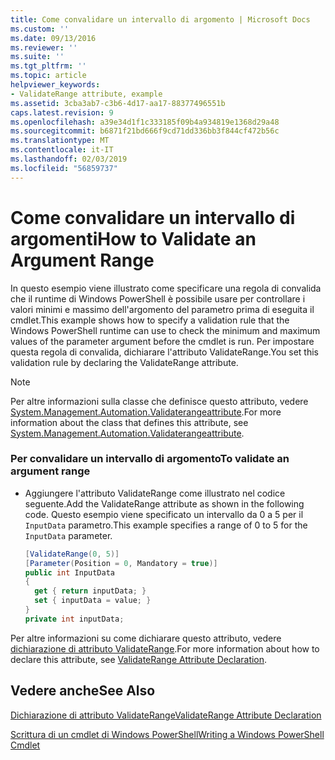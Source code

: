 ```yaml
---
title: Come convalidare un intervallo di argomento | Microsoft Docs
ms.custom: ''
ms.date: 09/13/2016
ms.reviewer: ''
ms.suite: ''
ms.tgt_pltfrm: ''
ms.topic: article
helpviewer_keywords:
- ValidateRange attribute, example
ms.assetid: 3cba3ab7-c3b6-4d17-aa17-88377496551b
caps.latest.revision: 9
ms.openlocfilehash: a39e34d1f1c333185f09b4a934819e1368d29a48
ms.sourcegitcommit: b6871f21bd666f9cd71dd336bb3f844cf472b56c
ms.translationtype: MT
ms.contentlocale: it-IT
ms.lasthandoff: 02/03/2019
ms.locfileid: "56859737"
---
```

# <a name="how-to-validate-an-argument-range"></a><span data-ttu-id="a40b8-102">Come convalidare un intervallo di argomenti</span><span class="sxs-lookup"><span data-stu-id="a40b8-102">How to Validate an Argument Range</span></span>

<span data-ttu-id="a40b8-103">In questo esempio viene illustrato come specificare una regola di convalida che il runtime di Windows PowerShell è possibile usare per controllare i valori minimi e massimo dell'argomento del parametro prima di eseguita il cmdlet.</span><span class="sxs-lookup"><span data-stu-id="a40b8-103">This example shows how to specify a validation rule that the Windows PowerShell runtime can use to check the minimum and maximum values of the parameter argument before the cmdlet is run.</span></span> <span data-ttu-id="a40b8-104">Per impostare questa regola di convalida, dichiarare l'attributo ValidateRange.</span><span class="sxs-lookup"><span data-stu-id="a40b8-104">You set this validation rule by declaring the ValidateRange attribute.</span></span>

> [!NOTE]
> <span data-ttu-id="a40b8-105">Per altre informazioni sulla classe che definisce questo attributo, vedere [System.Management.Automation.Validaterangeattribute](/dotnet/api/System.Management.Automation.ValidateRangeAttribute).</span><span class="sxs-lookup"><span data-stu-id="a40b8-105">For more information about the class that defines this attribute, see [System.Management.Automation.Validaterangeattribute](/dotnet/api/System.Management.Automation.ValidateRangeAttribute).</span></span>

### <a name="to-validate-an-argument-range"></a><span data-ttu-id="a40b8-106">Per convalidare un intervallo di argomento</span><span class="sxs-lookup"><span data-stu-id="a40b8-106">To validate an argument range</span></span>

- <span data-ttu-id="a40b8-107">Aggiungere l'attributo ValidateRange come illustrato nel codice seguente.</span><span class="sxs-lookup"><span data-stu-id="a40b8-107">Add the ValidateRange attribute as shown in the following code.</span></span> <span data-ttu-id="a40b8-108">Questo esempio viene specificato un intervallo da 0 a 5 per il `InputData` parametro.</span><span class="sxs-lookup"><span data-stu-id="a40b8-108">This example specifies a range of 0 to 5 for the `InputData` parameter.</span></span>

    ```csharp
    [ValidateRange(0, 5)]
    [Parameter(Position = 0, Mandatory = true)]
    public int InputData
    {
      get { return inputData; }
      set { inputData = value; }
    }
    private int inputData;
    ```

<span data-ttu-id="a40b8-109">Per altre informazioni su come dichiarare questo attributo, vedere [dichiarazione di attributo ValidateRange](./validaterange-attribute-declaration.md).</span><span class="sxs-lookup"><span data-stu-id="a40b8-109">For more information about how to declare this attribute, see [ValidateRange Attribute Declaration](./validaterange-attribute-declaration.md).</span></span>

## <a name="see-also"></a><span data-ttu-id="a40b8-110">Vedere anche</span><span class="sxs-lookup"><span data-stu-id="a40b8-110">See Also</span></span>

[<span data-ttu-id="a40b8-111">Dichiarazione di attributo ValidateRange</span><span class="sxs-lookup"><span data-stu-id="a40b8-111">ValidateRange Attribute Declaration</span></span>](./validaterange-attribute-declaration.md)

[<span data-ttu-id="a40b8-112">Scrittura di un cmdlet di Windows PowerShell</span><span class="sxs-lookup"><span data-stu-id="a40b8-112">Writing a Windows PowerShell Cmdlet</span></span>](./writing-a-windows-powershell-cmdlet.md)
